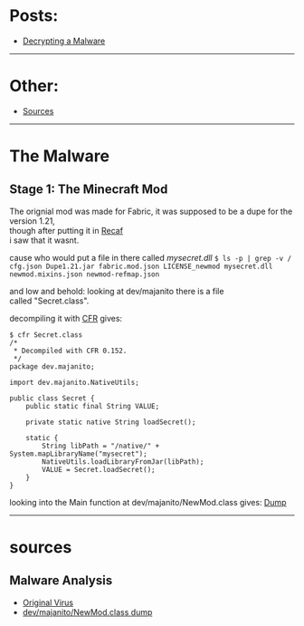 
# Posts: 

 - [Decrypting a Malware](#the-malware)

---

# Other:
 - [Sources](#sources)
---
# The Malware
## Stage 1: The Minecraft Mod

The orignial mod was made for Fabric, it was supposed to be a dupe for the version 1.21,  
though after putting it in [Recaf](https://github.com/Col-E/Recaf)  
i saw that it wasnt.

cause who would put a file in there called *mysecret.dll*
`
$ ls -p | grep -v /
cfg.json
Dupe1.21.jar
fabric.mod.json
LICENSE_newmod
mysecret.dll
newmod.mixins.json
newmod-refmap.json
`

and low and behold: looking at dev/majanito there is a file  
called "Secret.class".

decompiling it with [CFR](https://www.benf.org/other/cfr/) gives:
```
$ cfr Secret.class 
/*
 * Decompiled with CFR 0.152.
 */
package dev.majanito;

import dev.majanito.NativeUtils;

public class Secret {
    public static final String VALUE;

    private static native String loadSecret();

    static {
        String libPath = "/native/" + System.mapLibraryName("mysecret");
        NativeUtils.loadLibraryFromJar(libPath);
        VALUE = Secret.loadSecret();
    }
}
```

looking into the Main function at dev/majanito/NewMod.class gives:
[Dump](#sources)

---

# sources
## Malware Analysis
 - [Original Virus](./assets/stage1/Malware.jar)
 - [dev/majanito/NewMod.class dump](./assets/stage1/unpacked/dev/majanito/NewMod.class)
